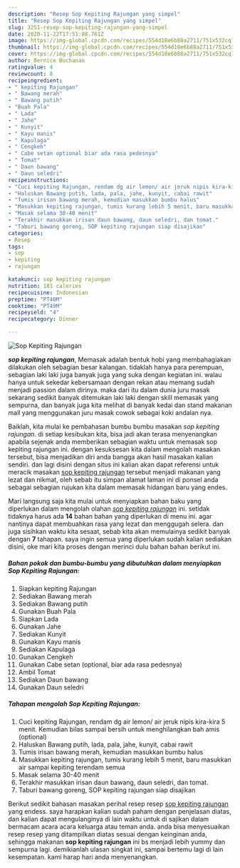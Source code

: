 ```yaml
---
description: "Resep Sop Kepiting Rajungan yang simpel"
title: "Resep Sop Kepiting Rajungan yang simpel"
slug: 3251-resep-sop-kepiting-rajungan-yang-simpel
date: 2020-11-22T17:51:08.761Z
image: https://img-global.cpcdn.com/recipes/554d18e6b88a2711/751x532cq70/sop-kepiting-rajungan-foto-resep-utama.jpg
thumbnail: https://img-global.cpcdn.com/recipes/554d18e6b88a2711/751x532cq70/sop-kepiting-rajungan-foto-resep-utama.jpg
cover: https://img-global.cpcdn.com/recipes/554d18e6b88a2711/751x532cq70/sop-kepiting-rajungan-foto-resep-utama.jpg
author: Bernice Buchanan
ratingvalue: 4
reviewcount: 8
recipeingredient:
- " kepiting Rajungan"
- " Bawang merah"
- " Bawang putih"
- "Buah Pala"
- " Lada"
- " Jahe"
- " Kunyit"
- " Kayu manis"
- " Kapulaga"
- " Cengkeh"
- " Cabe setan optional biar ada rasa pedesnya"
- " Tomat"
- " Daun bawang"
- " Daun seledri"
recipeinstructions:
- "Cuci kepiting Rajungan, rendam dg air lemon/ air jeruk nipis kira-kira 5 menit. Kemudian bilas sampai bersih untuk menghilangkan bah amis (optional)"
- "Haluskan Bawang putih, lada, pala, jahe, kunyit, cabai rawit"
- "Tumis irisan bawang merah, kemudian masukkan bumbu halus"
- "Masukkan kepiting rajungan, tumis kurang lebih 5 menit, baru masukkan air sampai kepiting terendam semua"
- "Masak selama 30-40 menit"
- "Terakhir masukkan irisan daun bawang, daun seledri, dan tomat."
- "Taburi bawang goreng, SOP kepiting rajungan siap disajikan"
categories:
- Resep
tags:
- sop
- kepiting
- rajungan

katakunci: sop kepiting rajungan 
nutrition: 181 calories
recipecuisine: Indonesian
preptime: "PT40M"
cooktime: "PT49M"
recipeyield: "4"
recipecategory: Dinner

---
```



![Sop Kepiting Rajungan](https://img-global.cpcdn.com/recipes/554d18e6b88a2711/751x532cq70/sop-kepiting-rajungan-foto-resep-utama.jpg)

<b><i>sop kepiting rajungan</i></b>, Memasak adalah bentuk hobi yang membahagiakan dilakukan oleh sebagian besar kalangan. tidaklah hanya para perempuan, sebagian laki laki juga banyak juga yang suka dengan kegiatan ini. walau hanya untuk sekedar kebersamaan dengan rekan atau memang sudah menjadi passion dalam dirinya. maka dari itu dalam dunia juru masak sekarang sedikit banyak ditemukan laki laki dengan skill memasak yang sempurna, dan banyak juga kita melihat di banyak kedai dan stand makanan mall yang menggunakan juru masak cowok sebagai koki andalan nya.



Baiklah, kita mulai ke pembahasan bumbu bumbu masakan <i>sop kepiting rajungan</i>. di setiap kesibukan kita, bisa jadi akan terasa menyenangkan apabila sejenak anda memberikan sebagian waktu untuk memasak sop kepiting rajungan ini. dengan kesuksesan kita dalam mengolah masakan tersebut, bisa menjadikan diri anda bangga akan hasil masakan kalian sendiri. dan lagi disini dengan situs ini kalian akan dapat referensi untuk meracik masakan <u>sop kepiting rajungan</u> tersebut menjadi makanan yang lezat dan nikmat, oleh sebab itu simpan alamat laman ini di ponsel anda sebagai sebagian rujukan kita dalam memasak hidangan baru yang endes.


Mari langsung saja kita mulai untuk menyiapkan bahan baku yang diperlukan dalam mengolah olahan <u><i>sop kepiting rajungan</i></u> ini. setidak tidaknya harus ada <b>14</b> bahan bahan yang diperlukan di menu ini. agar nantinya dapat membuahkan rasa yang lezat dan menggugah selera. dan juga sisihkan waktu kita sesaat, sebab kita akan memulainya sedikit banyak dengan <b>7</b> tahapan. saya ingin semua yang diperlukan sudah kalian sediakan disini, oke mari kita proses dengan merinci dulu bahan bahan berikut ini.

<!--inarticleads1-->

##### Bahan pokok dan bumbu-bumbu yang dibutuhkan dalam menyiapkan Sop Kepiting Rajungan:

1. Siapkan  kepiting Rajungan
1. Sediakan  Bawang merah
1. Sediakan  Bawang putih
1. Gunakan Buah Pala
1. Siapkan  Lada
1. Gunakan  Jahe
1. Sediakan  Kunyit
1. Gunakan  Kayu manis
1. Sediakan  Kapulaga
1. Gunakan  Cengkeh
1. Gunakan  Cabe setan (optional, biar ada rasa pedesnya)
1. Ambil  Tomat
1. Sediakan  Daun bawang
1. Gunakan  Daun seledri




<!--inarticleads2-->

##### Tahapan mengolah Sop Kepiting Rajungan:

1. Cuci kepiting Rajungan, rendam dg air lemon/ air jeruk nipis kira-kira 5 menit. Kemudian bilas sampai bersih untuk menghilangkan bah amis (optional)
1. Haluskan Bawang putih, lada, pala, jahe, kunyit, cabai rawit
1. Tumis irisan bawang merah, kemudian masukkan bumbu halus
1. Masukkan kepiting rajungan, tumis kurang lebih 5 menit, baru masukkan air sampai kepiting terendam semua
1. Masak selama 30-40 menit
1. Terakhir masukkan irisan daun bawang, daun seledri, dan tomat.
1. Taburi bawang goreng, SOP kepiting rajungan siap disajikan




Berikut sedikit bahasan masakan perihal resep resep <u>sop kepiting rajungan</u> yang endess. saya harapkan kalian sudah paham dengan penjelasan diatas, dan kalian dapat mengulanginya di lain waktu untuk di sajikan dalam bermacam acara acara keluarga atau teman anda. anda bisa menyesuaikan resep resep yang ditampilkan diatas sesuai dengan keinginan anda, sehingga makanan <b>sop kepiting rajungan</b> ini bs menjadi lebih yummy dan sempurna lagi. demikianlah ulasan singkat ini, sampai bertemu lagi di lain kesempatan. kami harap hari anda menyenangkan.
